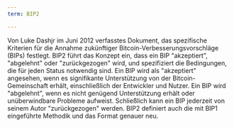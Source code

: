 ```yaml
---
term: BIP2

---
```

Von Luke Dashjr im Juni 2012 verfasstes Dokument, das spezifische Kriterien für die Annahme zukünftiger Bitcoin-Verbesserungsvorschläge (BIPs) festlegt. BIP2 führt das Konzept ein, dass ein BIP "akzeptiert", "abgelehnt" oder "zurückgezogen" wird, und spezifiziert die Bedingungen, die für jeden Status notwendig sind. Ein BIP wird als "akzeptiert" angesehen, wenn es signifikante Unterstützung von der Bitcoin-Gemeinschaft erhält, einschließlich der Entwickler und Nutzer. Ein BIP wird "abgelehnt", wenn es nicht genügend Unterstützung erhält oder unüberwindbare Probleme aufweist. Schließlich kann ein BIP jederzeit von seinem Autor "zurückgezogen" werden. BIP2 definiert auch die mit BIP1 eingeführte Methodik und das Format genauer neu.